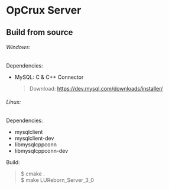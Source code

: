 OpCrux Server
===================

Build from source
-----------------

###### Windows:

Dependencies:
* MySQL: C & C++ Connector
    > Download: https://dev.mysql.com/downloads/installer/

###### Linux:

Dependencies:
* mysqlclient
* mysqlclient-dev
* libmysqlcppconn
* libmysqlcppconn-dev

Build:
> $ cmake . <br>
> $ make LUReborn_Server_3_0
